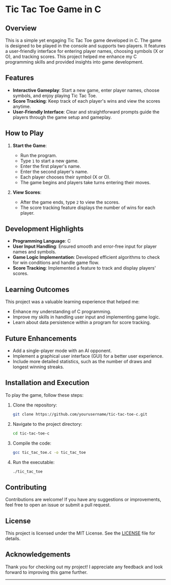 

# Tic Tac Toe Game in C

## Overview
This is a simple yet engaging Tic Tac Toe game developed in C. The game is designed to be played in the console and supports two players. It features a user-friendly interface for entering player names, choosing symbols (X or O), and tracking scores. This project helped me enhance my C programming skills and provided insights into game development.

## Features
- **Interactive Gameplay**: Start a new game, enter player names, choose symbols, and enjoy playing Tic Tac Toe.
- **Score Tracking**: Keep track of each player's wins and view the scores anytime.
- **User-Friendly Interface**: Clear and straightforward prompts guide the players through the game setup and gameplay.

## How to Play
1. **Start the Game**:
   - Run the program.
   - Type `1` to start a new game.
   - Enter the first player's name.
   - Enter the second player's name.
   - Each player chooses their symbol (X or O).
   - The game begins and players take turns entering their moves.

2. **View Scores**:
   - After the game ends, type `2` to view the scores.
   - The score tracking feature displays the number of wins for each player.

## Development Highlights
- **Programming Language**: C
- **User Input Handling**: Ensured smooth and error-free input for player names and symbols.
- **Game Logic Implementation**: Developed efficient algorithms to check for win conditions and handle game flow.
- **Score Tracking**: Implemented a feature to track and display players' scores.

## Learning Outcomes
This project was a valuable learning experience that helped me:
- Enhance my understanding of C programming.
- Improve my skills in handling user input and implementing game logic.
- Learn about data persistence within a program for score tracking.

## Future Enhancements
- Add a single-player mode with an AI opponent.
- Implement a graphical user interface (GUI) for a better user experience.
- Include more detailed statistics, such as the number of draws and longest winning streaks.

## Installation and Execution
To play the game, follow these steps:
1. Clone the repository:
   ```bash
   git clone https://github.com/yourusername/tic-tac-toe-c.git
   ```
2. Navigate to the project directory:
   ```bash
   cd tic-tac-toe-c
   ```
3. Compile the code:
   ```bash
   gcc tic_tac_toe.c -o tic_tac_toe
   ```
4. Run the executable:
   ```bash
   ./tic_tac_toe
   ```

## Contributing
Contributions are welcome! If you have any suggestions or improvements, feel free to open an issue or submit a pull request.

## License
This project is licensed under the MIT License. See the [LICENSE](LICENSE) file for details.

## Acknowledgements
Thank you for checking out my project! I appreciate any feedback and look forward to improving this game further.

---

